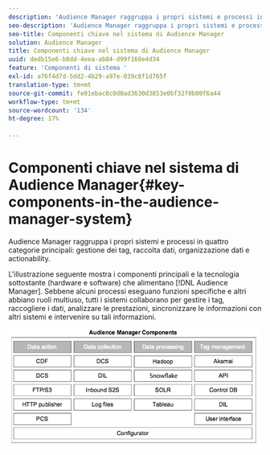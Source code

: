 ```yaml
---
description: 'Audience Manager raggruppa i propri sistemi e processi in quattro categorie principali: gestione tag, raccolta dati, organizzazione dati e actionability.'
seo-description: 'Audience Manager raggruppa i propri sistemi e processi in quattro categorie principali: gestione tag, raccolta dati, organizzazione dati e actionability.'
seo-title: Componenti chiave nel sistema di Audience Manager
solution: Audience Manager
title: Componenti chiave nel sistema di Audience Manager
uuid: dedb15e6-b8dd-4eea-ab84-d99f160e4d34
feature: 'Componenti di sistema '
exl-id: a76f4d7d-5dd2-4b29-a97e-039c8f1d765f
translation-type: tm+mt
source-git-commit: fe01ebac8c0d0ad3630d3853e0bf32f0b00f6a44
workflow-type: tm+mt
source-wordcount: '134'
ht-degree: 17%

---
```


# Componenti chiave nel sistema di Audience Manager{#key-components-in-the-audience-manager-system}

Audience Manager raggruppa i propri sistemi e processi in quattro categorie principali: gestione dei tag, raccolta dati, organizzazione dati e actionability.

<!-- 

c_compstack.xml

 -->

L&#39;illustrazione seguente mostra i componenti principali e la tecnologia sottostante (hardware e software) che alimentano [!DNL Audience Manager]. Sebbene alcuni processi eseguano funzioni specifiche e altri abbiano ruoli multiuso, tutti i sistemi collaborano per gestire i tag, raccogliere i dati, analizzare le prestazioni, sincronizzare le informazioni con altri sistemi e intervenire su tali informazioni.

![](assets/components.png)
